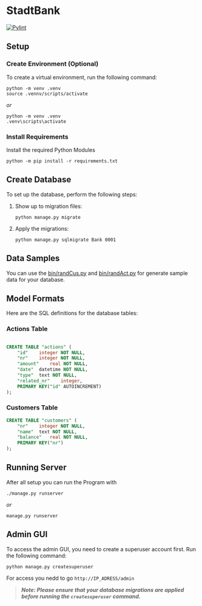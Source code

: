 # StadtBank

[![Pylint](https://github.com/Kafalar-Karisik/StadtBank/actions/workflows/pylint.yml/badge.svg)](https://github.com/Kafalar-Karisik/StadtBank/actions/workflows/pylint.yml)

## Setup

### Create Environment (Optional)

To create a virtual environment, run the following command:

```shell
python -m venv .venv
source .vennv/scripts/activate
```

_or_

```shell
python -m venv .venv
.venv\scripts\activate
```

### Install Requirements

Install the required Python Modules

```shell
python -m pip install -r requirements.txt
```

## Create Database

To set up the database, perform the following steps:

1. Show up to migration files:

   ```shell
   python manage.py migrate
   ```

2. Apply the migrations:

   ```shell
   python manage.py sqlmigrate Bank 0001
   ```

## Data Samples

You can use the [bin/randCus.py](bin/randCus.py) and [bin/randAct.py](bin/randAct.py) for generate sample data for your database.

## Model Formats

Here are the SQL definitions for the database tables:

### Actions Table

```sql

CREATE TABLE "actions" (
    "id"    integer NOT NULL,
    "nr"    integer NOT NULL,
    "amount"    real NOT NULL,
    "date"  datetime NOT NULL,
    "type"  text NOT NULL,
    "related_nr"    integer,
    PRIMARY KEY("id" AUTOINCREMENT)
);
```

### Customers Table

```sql
CREATE TABLE "customers" (
    "nr"    integer NOT NULL,
    "name"  text NOT NULL,
    "balance"   real NOT NULL,
    PRIMARY KEY("nr")
);
```

## Running Server

After all setup you can run the Program with

```shell
./manage.py runserver
```

_or_

```shell
manage.py runserver
```

## Admin GUI

To access the admin GUI, you need to create a superuser account first. Run the following command:

```shell
python manage.py createsuperuser
```

For access you nedd to go `http://IP_ADRESS/admin`

> **_Note: Please ensure that your database migrations are applied before running the `createsuperuser` command._**
